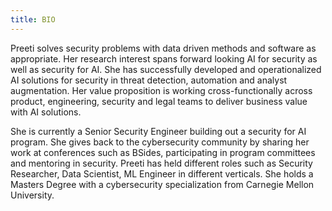 ```yaml
---
title: BIO
---
```


 Preeti solves security problems with data driven methods and software as appropriate. Her research interest spans forward looking AI for security as well as security for AI. She has successfully developed and operationalized AI solutions for security in threat detection, automation and analyst augmentation. Her value proposition is working cross-functionally across product, engineering, security and legal teams to deliver business value with AI solutions.
 
 She is currently a Senior Security Engineer building out a security for AI program. She gives back to the cybersecurity community by sharing her work at conferences such as BSides, participating in program committees and mentoring in security. Preeti has held different roles such as Security Researcher, Data Scientist, ML Engineer in different verticals. She holds a Masters Degree with a cybersecurity specialization from Carnegie Mellon University. 